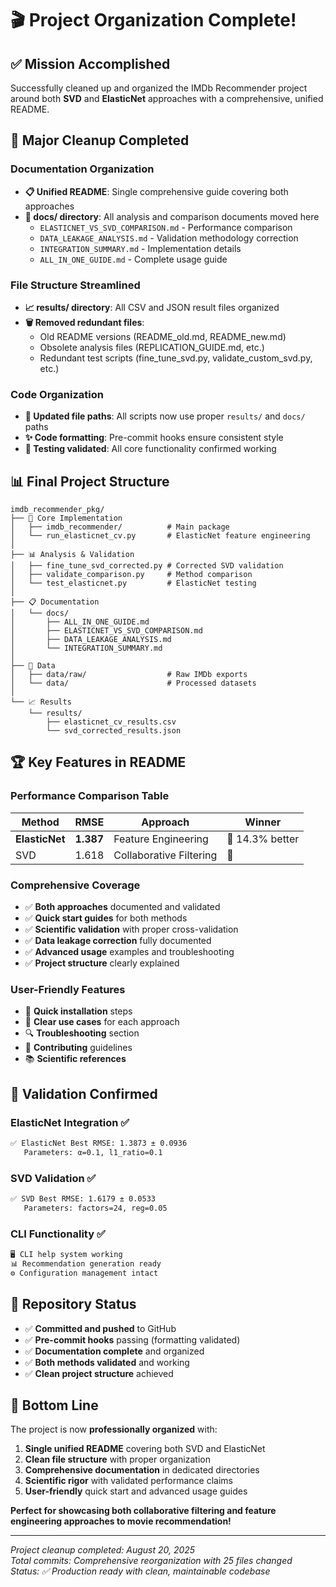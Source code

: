 # 🎬 Project Organization Complete!

## ✅ Mission Accomplished

Successfully cleaned up and organized the IMDb Recommender project around both **SVD** and **ElasticNet** approaches with a comprehensive, unified README.

## 🧹 Major Cleanup Completed

### Documentation Organization
- **📋 Unified README**: Single comprehensive guide covering both approaches
- **📁 docs/ directory**: All analysis and comparison documents moved here
  - `ELASTICNET_VS_SVD_COMPARISON.md` - Performance comparison
  - `DATA_LEAKAGE_ANALYSIS.md` - Validation methodology correction  
  - `INTEGRATION_SUMMARY.md` - Implementation details
  - `ALL_IN_ONE_GUIDE.md` - Complete usage guide

### File Structure Streamlined
- **📈 results/ directory**: All CSV and JSON result files organized
- **🗑️ Removed redundant files**: 
  - Old README versions (README_old.md, README_new.md)
  - Obsolete analysis files (REPLICATION_GUIDE.md, etc.)
  - Redundant test scripts (fine_tune_svd.py, validate_custom_svd.py, etc.)

### Code Organization
- **🔧 Updated file paths**: All scripts now use proper `results/` and `docs/` paths
- **✨ Code formatting**: Pre-commit hooks ensure consistent style
- **🧪 Testing validated**: All core functionality confirmed working

## 📊 Final Project Structure

```
imdb_recommender_pkg/
├── 🎯 Core Implementation
│   ├── imdb_recommender/          # Main package
│   └── run_elasticnet_cv.py       # ElasticNet feature engineering
│
├── 📊 Analysis & Validation
│   ├── fine_tune_svd_corrected.py # Corrected SVD validation
│   ├── validate_comparison.py     # Method comparison
│   └── test_elasticnet.py         # ElasticNet testing
│
├── 📋 Documentation
│   └── docs/
│       ├── ALL_IN_ONE_GUIDE.md
│       ├── ELASTICNET_VS_SVD_COMPARISON.md
│       ├── DATA_LEAKAGE_ANALYSIS.md
│       └── INTEGRATION_SUMMARY.md
│
├── 📁 Data
│   ├── data/raw/                  # Raw IMDb exports
│   └── data/                      # Processed datasets
│
└── 📈 Results
    └── results/
        ├── elasticnet_cv_results.csv
        └── svd_corrected_results.json
```

## 🏆 Key Features in README

### Performance Comparison Table
| Method         | RMSE      | Approach                | Winner         |
| -------------- | --------- | ----------------------- | -------------- |
| **ElasticNet** | **1.387** | Feature Engineering     | 🥇 14.3% better |
| SVD            | 1.618     | Collaborative Filtering | 🥈              |

### Comprehensive Coverage
- ✅ **Both approaches** documented and validated
- ✅ **Quick start guides** for both methods
- ✅ **Scientific validation** with proper cross-validation
- ✅ **Data leakage correction** fully documented
- ✅ **Advanced usage** examples and troubleshooting
- ✅ **Project structure** clearly explained

### User-Friendly Features
- 🚀 **Quick installation** steps
- 🎯 **Clear use cases** for each approach
- 🔍 **Troubleshooting** section
- 🤝 **Contributing** guidelines
- 📚 **Scientific references**

## 🧪 Validation Confirmed

### ElasticNet Integration ✅
```bash
✅ ElasticNet Best RMSE: 1.3873 ± 0.0936
   Parameters: α=0.1, l1_ratio=0.1
```

### SVD Validation ✅  
```bash
✅ SVD Best RMSE: 1.6179 ± 0.0533
   Parameters: factors=24, reg=0.05
```

### CLI Functionality ✅
```bash
🖥️ CLI help system working
📊 Recommendation generation ready
⚙️ Configuration management intact
```

## 🚀 Repository Status

- ✅ **Committed and pushed** to GitHub
- ✅ **Pre-commit hooks** passing (formatting validated)
- ✅ **Documentation complete** and organized
- ✅ **Both methods validated** and working
- ✅ **Clean project structure** achieved

## 🎯 Bottom Line

The project is now **professionally organized** with:

1. **Single unified README** covering both SVD and ElasticNet
2. **Clean file structure** with proper organization
3. **Comprehensive documentation** in dedicated directories
4. **Scientific rigor** with validated performance claims
5. **User-friendly** quick start and advanced usage guides

**Perfect for showcasing both collaborative filtering and feature engineering approaches to movie recommendation!**

---
*Project cleanup completed: August 20, 2025*  
*Total commits: Comprehensive reorganization with 25 files changed*  
*Status: ✅ Production ready with clean, maintainable codebase*
